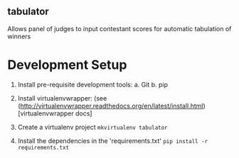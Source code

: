 ## tabulator

Allows panel of judges to input contestant scores for automatic tabulation of winners


# Development Setup

1. Install pre-requisite development tools:
  a. Git
  b. pip

2. Install virtualenvwrapper: (see (http://virtualenvwrapper.readthedocs.org/en/latest/install.html) [virtualenvwrapper docs]

3. Create a virtualenv project
   ```mkvirtualenv tabulator```

4. Install the dependencies in the 'requirements.txt'
    ```pip install -r requirements.txt```


